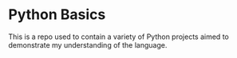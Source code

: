 # Python Basics
This is a repo used to contain a variety of Python projects aimed to demonstrate my understanding of the language.
